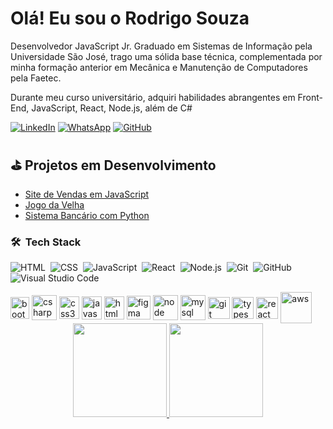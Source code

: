 # Olá! Eu sou o Rodrigo Souza

Desenvolvedor JavaScript Jr. 
Graduado em Sistemas de Informação pela Universidade São José, trago uma sólida base técnica, complementada por minha formação anterior em Mecânica e Manutenção de Computadores pela Faetec.

Durante meu curso universitário, adquiri habilidades abrangentes em Front-End, JavaScript, React, Node.js, além de C#

[![LinkedIn](https://img.shields.io/badge/LinkedIn-0077B5?style=for-the-badge&logo=linkedin&logoColor=white)](https://www.linkedin.com/in/rodrigo-souza-bb0151219/)
[![WhatsApp](https://img.shields.io/badge/WhatsApp-25D366?style=for-the-badge&logo=whatsapp&logoColor=white)](https://wa.me/5521974234925)
[![GitHub](https://img.shields.io/badge/GitHub-100000?style=for-the-badge&logo=github&logoColor=white)](https://github.com/rodrigosouza974)


## ⛳️ Projetos em Desenvolvimento

- <a href='https://github.com/rodrigosouza974/Site_Vendas_JavaScript' target='_blank'>Site de Vendas em JavaScript</a>
  <br/> 
- <a href='https://github.com/rodrigosouza974/Jogo-da-velha-unity' target='_blank'>Jogo da Velha</a>
  <br/>
- <a href='https://github.com/rodrigosouza974/Sistema-Bancario-com-Python' target='_blank'>Sistema Bancário com Python</a>
  <br/>

### 🛠 &nbsp;Tech Stack

![HTML](https://img.shields.io/badge/-HTML-05122A?style=flat&logo=HTML5)&nbsp;
![CSS](https://img.shields.io/badge/-CSS-05122A?style=flat&logo=CSS3&logoColor=1572B6)&nbsp;
![JavaScript](https://img.shields.io/badge/-JavaScript-05122A?style=flat&logo=javascript)&nbsp;
![React](https://img.shields.io/badge/-React-05122A?style=flat&logo=react)&nbsp;
![Node.js](https://img.shields.io/badge/-Node.js-05122A?style=flat&logo=node.js)&nbsp;
![Git](https://img.shields.io/badge/-Git-05122A?style=flat&logo=git)&nbsp;
![GitHub](https://img.shields.io/badge/-GitHub-05122A?style=flat&logo=github)&nbsp;
![Visual Studio Code](https://img.shields.io/badge/-Visual%20Studio%20Code-05122A?style=flat&logo=visual-studio-code&logoColor=007ACC)&nbsp;

<div>
<img align = "center" src="https://i.imgur.com/aSHZnoG.png" alt="bootstrap" width="30" height="35"/>
<img align = "center" src="https://i.imgur.com/OeXAPLT.png" alt="csharp" width="40" height="40"/>
<img align = "center" src="https://i.imgur.com/TLY19Q3.png" alt="css3" width="32" height="36"/>
<img align = "center" src="https://i.imgur.com/O02pplX.png" alt="javascript" width="32" height="37"/>
<img align = "center" src="https://i.imgur.com/HHwqtbv.png" alt="html" width="32" height="37"/> 
<img align = "center" src="https://i.imgur.com/nWOk023.png" alt="figma" width="38" height="38"/>
<img align = "center" src="https://i.imgur.com/LgigRLh.png" alt="node" width="40" height="40"/>                     
<img align = "center" src="https://i.imgur.com/ZNjQkom.png" alt="mysql" width="40" height="40"/> 
<img align = "center" src="https://i.imgur.com/5pIevzW.png" alt="git" width="35" height="35"/> 
<img align = "center" src="https://i.imgur.com/t1oS4Pz.png" alt="typescript" width="35" height="35"/> 
<img align = "center" src="https://i.imgur.com/YxyiXo4.png" alt="react" width="35" height="35"/>  
<img align = "center" src="https://i.imgur.com/IhS1TUg.png" alt="aws" width="50" height="50"/>                       
</div>
  
  <div align="center">
  <a href="https://github.com/rodrigosouza974">
  <img height="150em" src="https://github-readme-stats.vercel.app/api?username=rodrigosouza974&show_icons=true&theme=dark&include_all_commits=true&count_private=true"/>
  <img height="150em" src="https://github-readme-stats.vercel.app/api/top-langs/?username=rodrigosouza974&layout=compact&langs_count=7&theme=dark"/>
</div>
